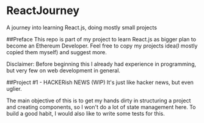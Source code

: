 # ReactJourney
A journey into learning React.js, doing mostly small projects  

##Preface
This repo is part of my project to learn React.js as bigger plan to become an Ethereum Developer. Feel free to copy my projects idea(I mostly copied them myself) and suggest more.

Disclaimer: Before beginning this I already had experience in programming, but very few on web development in general.

##Project #1 - HACKERish NEWS (WIP)
It's just like hacker news, but even uglier.

The main objective of this is to get my hands dirty in structuring a project and creating components, so I won't do a lot of state management here. To build a good habit, I would also like to write some tests for this.
